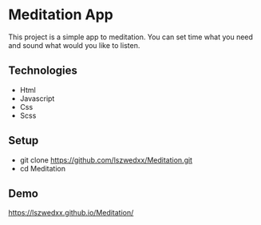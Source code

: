 # Meditation App
This project is a simple app to meditation. You can set time what you need and sound what would you like to listen.

## Technologies
* Html
* Javascript
* Css
* Scss

## Setup
* git clone https://github.com/lszwedxx/Meditation.git
* cd Meditation

## Demo
https://lszwedxx.github.io/Meditation/
